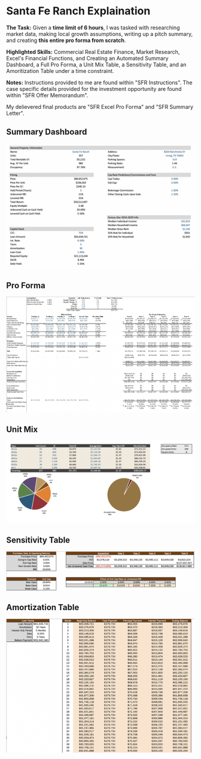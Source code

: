 # Santa Fe Ranch Explaination

**The Task:** Given a **time limit of 6 hours**, I was tasked with researching market data, making local growth assumptions, writing up a pitch summary, and creating **this entire pro forma from scratch**. 

**Highlighted Skills:** Commercial Real Estate Finance, Market Research, Excel's Financial Functions, and Creating an Automated Summary Dashboard, a Full Pro Forma, a Unit Mix Table, a Sensitivity Table, and an Amoritization Table under a time constraint. 

**Notes:** Instructions provided to me are found within "SFR Instructions". The case specific details provided for the investment opportunity are found within "SFR Offer Memorandum". 

My delievered final products are "SFR Excel Pro Forma" and "SFR Summary Letter".



## Summary Dashboard
![alt text](https://github.com/asilich123/Resume_Projects/blob/main/EXCEL/EXCEL:FINANCE%20-%20Santa%20Fe%20Ranch/Images/Summary%20Dashboard.png?raw=true)

## Pro Forma
![alt text](https://github.com/asilich123/Resume_Projects/blob/main/EXCEL/EXCEL:FINANCE%20-%20Santa%20Fe%20Ranch/Images/Pro%20Forma.png?raw=true)

## Unit Mix
![alt text](https://github.com/asilich123/Resume_Projects/blob/main/EXCEL/EXCEL:FINANCE%20-%20Santa%20Fe%20Ranch/Images/Unit%20Mix.png?raw=true)

## Sensitivity Table
![alt text](https://github.com/asilich123/Resume_Projects/blob/main/EXCEL/EXCEL:FINANCE%20-%20Santa%20Fe%20Ranch/Images/Sensitivity%20Table.png?raw=true)

## Amortization Table
![alt text](https://github.com/asilich123/Resume_Projects/blob/main/EXCEL/EXCEL:FINANCE%20-%20Santa%20Fe%20Ranch/Images/Amortization%20Table.png?raw=true)